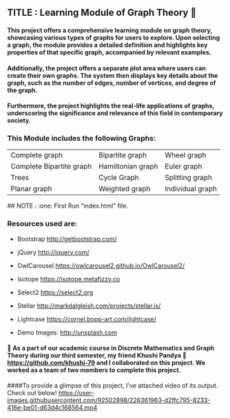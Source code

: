 
## TITLE : Learning Module of Graph Theory :page_with_curl:

#### This project offers a comprehensive learning module on graph theory, showcasing various types of graphs for users to explore. Upon selecting a graph, the module provides a detailed definition and highlights key properties of that specific graph, accompanied by relevant examples.

#### Additionally, the project offers a separate plot area where users can create their own graphs. The system then displays key details about the graph, such as the number of edges, number of vertices, and degree of the graph.

#### Furthermore, the project highlights the real-life applications of graphs, underscoring the significance and relevance of this field in contemporary society.

### This Module includes the following Graphs:
<table>
  
  <tr>
    <td>Complete graph</td>
    <td>Bipartite graph</td>
    <td>Wheel graph</td>
  </tr>
 
  
  <tr>
    <td>Complete Bipartite graph</td>
    <td>Hamiltonian graph</td>
    <td>Euler graph</td>
  <tr>  
    <td>Trees</td>
    <td>Cycle Graph</td>
     <td>Splitting graph</td>
  </tr>
  <tr>
     <td>Planar graph</td>
    <td>Weighted graph</td>
    <td>Individual graph</td> 
  </tr>
            
  
</table> 
## NOTE : :one: First Run "index.html" file.               

### Resources used are:
- Bootstrap
http://getbootstrap.com/

- jQuery
http://jquery.com/

- OwlCarousel
https://owlcarousel2.github.io/OwlCarousel2/

- Isotope
https://isotope.metafizzy.co

- Select2
https://select2.org

- Stellar
http://markdalgleish.com/projects/stellar.js/

- Lightcase
https://cornel.bopp-art.com/lightcase/

- Demo Images:
http://unsplash.com

#### :large_blue_diamond: As a part of our academic course in Discrete Mathematics and Graph Theory during our third semester, my friend Khushi Pandya :link: https://github.com/khushi-79 and I collaborated on this project. We worked as a team of two members to complete this project.

####To provide a glimpse of this project, I've attached video of its output. Check out below!
https://user-images.githubusercontent.com/92502898/226361963-d2ffc795-8233-416e-be01-d63d4c168564.mp4


